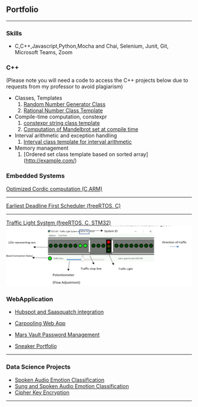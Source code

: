 ## Portfolio

---
### Skills
  - C,C++,Javascript,Python,Mocha and Chai, Selenium, Junit, Git, Microsoft Teams, Zoom


### C++ 
  (Please note you will need a code to access the C++ projects below due to requests from my professor to avoid plagiarism)
  - Classes, Templates 
    1. [Random Number Generator Class](http://example.com/)
    2. [Rational Number Class Template](http://example.com/)
  - Compile-time computation, constexpr 
    1. [constexpr string class template ](http://example.com/)
    2. [Computation of Mandelbrot set at compile time](http://example.com/)
  - Interval arithmetic and exception handling
    1. [Interval class template for interval arithmetic](http://example.com/)
  - Memory management 
    1. [Ordered set class template based on sorted array]  (http://example.com/)


### Embedded Systems

[ Optimized Cordic computation (C,ARM)](/sample_page)

---

[Earliest Deadline First Scheduler (freeRTOS, C)](/sample_page)

---

[Traffic Light System (freeRTOS, C, STM32)](/sample_page)
<img src="images/traffic_light_interface.png?raw=true"/>


### WebApplication

- [Hubspot and Saasquatch integration](https://github.com/SENG499-team-2/SaaSquatch-HubSpot-integration)

- [Carpooling Web App](https://carpoolcanada.herokuapp.com/)
- [Mars Vault Password Management](http://example.com/)
- [Sneaker Portfolio](http://example.com/)


---


### Data Science Projects

- [Spoken Audio Emotion Classification](http://example.com/)
- [Sung and Spoken Audio Emotion Classification](/spokenandsung_audio_classification)
- [Cipher Key Encryption](http://example.com/)


---

